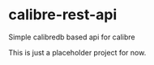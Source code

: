 # calibre-rest-api
Simple calibredb based api for calibre

This is just a placeholder project for now.
